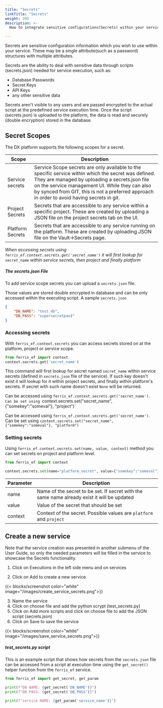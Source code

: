 ```yaml
---
title: "Secrets"
linkTitle: "Secrets"
weight: 205
description: >-
  How to integrate sensitive configurations(Secrets) within your services

---
```

Secrets are sensitive configuration information which you wish to use within your service. These may be a single attribute(such as a password) structures with multiple attributes.

Secrets are the ability to deal with sensitive data through scripts (secrets.json) needed for service execution, such as:

- Database Passwords 
- Secret Keys 
- API Keys
- any other sensitive data

Secrets aren't visible to any users and are passed encrypted to the actual script at the predefined service execution time. Once the script (secrets.json) is uploaded to the platform, the data is read and securely (double encryption) stored in the database.

## Secret Scopes

The DX platform supports the following scopes for a secret.

| Scope            | Description                                                  |
| ---------------- | ------------------------------------------------------------ |
| Service secrets  | Service Scope secrets are only available to the specific service within which the secret was defined. They are managed by uploading a secrets.json file on the service management UI. While they can also by synced from GIT, this is not a preferred approach in order to avoid having secrets in git. |
| Project Secrets  | Secrets that are accessible to any service within a specific project. These are created by uploading a JSON file on the project secrets tab on the UI. |
| Platform Secrets | Secrets that are accessible to any service running on the platform. These are created by uploading JSON file on the Vault->Secrets page. |

*When accessing secrets using `ferris_ef.context.secrets.get('secret_name')` it will first lookup for `secret_name` within service secrets, then project and finally platform*

##### The secrets.json File

To add service scope secrets you can upload a `secrets.json` file.

Those values are stored double encrypted in database and can be only accessed within the executing script. A sample `secrets.json`

```json
{
    "DB_NAME": "test_db",
    "DB_PASS": "supersecretpas$"
}
```

### Accessing secrets

With `ferris_ef.context.secrets` you can access secrets stored on at the platform, project or service scope.   



```python
from ferris_ef import context
context.secrets.get('secret_name')
```



This command will first lookup for secret named `secret_name` within service secrets (defined in `secrets.json` file of the service). If such key doesn't exist it will lookup for it within project secrets, and finally within platform's secrets. If secret with such name doesn't exist `None` will be returned.

Can be accessed using `ferris_ef.context.secrets.get('secret_name'). Can be set using `context.secrets.set("secret_name", {"somekey":"someval"}, "project")`

Can be accessed using `ferris_ef.context.secrets.get('secret_name')`. Can be set using `context.secrets.set("secret_name", {"somekey":"someval"}, "platform")`

### Setting secrets

Using `ferris_ef.context.secrets.set(name, value, context)` method you can set secrets on project and platform level.   

```python
from ferris_ef import context

context.secrets.set(name="platform_secret", value={"somekey":"someval"}, context="platform")
```

| Parameter | Description                                                                                 |
|-----------|---------------------------------------------------------------------------------------------|
| name | Name of the secret to be set. If secret with the same name already exist it will be updated |
| value | Value of the secret that should be set |
| context | Context of the secret. Possible values are `platform` and `project` |



## Create a new service

Note that the service creation was presented in another submenu of the User Guide, so only the needed parameters will be filled in the service to showcase the Secrets functionality.

1. Click on Executions in the left side menu and on services

2. Click on Add to create a new service

{{< blocks/screenshot color="white" image="/images/create_service_secrets.png">}}

3. Name the service
4. Click on choose file and add the python scrypt (test_secrets.py)
5. Click on Add more scripts and click on choose file to add the JSON script (secrets.json)
6. Click on Save to save the service

{{< blocks/screenshot color="white" image="/images/save_service_secrets.png">}}

##### test_secrets.py script

This is an example script that shows how secrets from the `secrets.json` file can be accessed from a script at execution time using the `get_secret()` helper function from the `ferris_ef` service.

```python
from ferris_ef import get_secret, get_param

print(f"DB NAME: {get_secret('DB_NAME')}")
print(f"DB PASS: {get_secret('DB_PASS')}")

print(f"service NAME: {get_param('service_name')}")
```